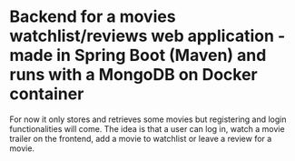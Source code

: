 # Backend for a movies watchlist/reviews web application - made in Spring Boot (Maven) and runs with a MongoDB on Docker container
For now it only stores and retrieves some movies but registering and login functionalities will come.
The idea is that a user can log in, watch a movie trailer on the frontend, add a movie to watchlist or leave a review for a movie.
